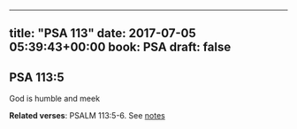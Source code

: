 
---
title: "PSA 113"
date: 2017-07-05 05:39:43+00:00
book: PSA
draft: false
---

## PSA 113:5

God is humble and meek

**Related verses**: PSALM 113:5-6. See [notes](https://my.bible.com/notes/2672419115545387906)

